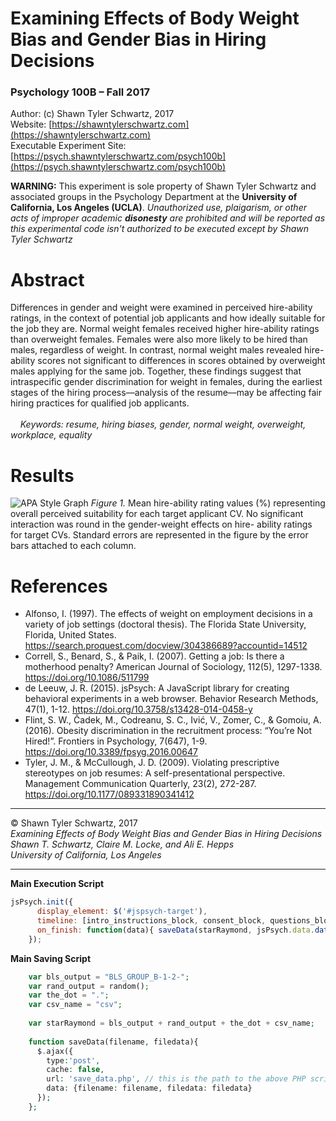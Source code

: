 # Examining Effects of Body Weight Bias and Gender Bias in Hiring Decisions
### Psychology 100B – Fall 2017

Author: (c) Shawn Tyler Schwartz, 2017
<br />
Website: [https://shawntylerschwartz.com](https://shawntylerschwartz.com)
<br />
Executable Experiment Site: [https://psych.shawntylerschwartz.com/psych100b](https://psych.shawntylerschwartz.com/psych100b)
<br />

**WARNING:** This experiment is sole property of Shawn Tyler Schwartz and associated groups in the Psychology Department at the **University of California, Los Angeles (UCLA)**. *Unauthorized use, plaigarism, or other acts of improper academic **disonesty** are prohibited and will be reported as this experimental code isn't authorized to be executed except by Shawn Tyler Schwartz*

# Abstract
Differences in gender and weight were examined in perceived hire-ability ratings, in the context of potential job applicants and how ideally suitable for the job they are. Normal weight females received higher hire-ability ratings than overweight females. Females were also more likely to be hired than males, regardless of weight. In contrast, normal weight males revealed hire-ability scores not significant to differences in scores obtained by overweight males applying for the same job. Together, these findings suggest that intraspecific gender discrimination for weight in females, during the earliest stages of the hiring process––analysis of the resume––may be affecting fair hiring practices for qualified job applicants.
<br />
<br />
&nbsp;&nbsp;&nbsp;&nbsp;*Keywords: resume, hiring biases, gender, normal weight, overweight, workplace, equality*

# Results
![APA Style Graph](https://psych.shawntylerschwartz.com/CASPsych100BExpGraph.png "Figure 1")
*Figure 1.* Mean hire-ability rating values (%) representing overall perceived suitability for each 
target applicant CV. No significant interaction was round in the gender-weight effects on hire-
ability ratings for target CVs. Standard errors are represented in the figure by the error bars 
attached to each column.

# References
* Alfonso, I. (1997). The effects of weight on employment decisions in a variety of job settings (doctoral thesis). The Florida State University, Florida, United States. https://search.proquest.com/docview/304386689?accountid=14512  
* Correll, S., Benard, S., & Paik, I. (2007). Getting a job: Is there a motherhood penalty? American Journal of Sociology, 112(5), 1297-1338. https://doi.org/10.1086/511799 
* de Leeuw, J. R. (2015). jsPsych: A JavaScript library for creating behavioral experiments in a web browser. Behavior Research Methods, 47(1), 1-12. https://doi.org/10.3758/s13428-014-0458-y
* Flint, S. W., Čadek, M., Codreanu, S. C., Ivić, V., Zomer, C., & Gomoiu, A. (2016). Obesity discrimination in the recruitment process: “You’re Not Hired!”. Frontiers in Psychology, 7(647), 1-9. https://doi.org/10.3389/fpsyg.2016.00647 
* Tyler, J. M., & McCullough, J. D. (2009). Violating prescriptive stereotypes on job resumes: A self-presentational perspective. Management Communication Quarterly, 23(2), 272-287. https://doi.org/10.1177/089331890341412

<hr />

&copy; Shawn Tyler Schwartz, 2017
<br />
*Examining Effects of Body Weight Bias and Gender Bias in Hiring Decisions*
<br />
*Shawn T. Schwartz, Claire M. Locke, and Ali E. Hepps*
<br />
*University of California, Los Angeles*
<br />

<hr />

**Main Execution Script**
```javascript
jsPsych.init({
      display_element: $('#jspsych-target'),
      timeline: [intro_instructions_block, consent_block, questions_block_one, questions_block_two, questions_block_three, questions_block_four, questions_block_five, questions_block_six, questions_block_seven, likert_block_one, likert_block_two, likert_block_three, likert_block_four, post_survey_instructions_block, resume_female_normalweight, likert_resume_one, likert_resume_two, likert_resume_three, likert_resume_four, likert_resume_five, likert_resume_six, nw_f_suitability, resume_male_overweight, likert_resume_one, likert_resume_two, likert_resume_three, likert_resume_four, likert_resume_five, likert_resume_six, ow_m_suitability, resume_male_normalweight, likert_resume_one, likert_resume_two, likert_resume_three, likert_resume_four, likert_resume_five, likert_resume_six, nw_m_suitability, resume_female_overweight, likert_resume_one, likert_resume_two, likert_resume_three, likert_resume_four, likert_resume_five, likert_resume_six, ow_f_suitability],
      on_finish: function(data){ saveData(starRaymond, jsPsych.data.dataAsCSV()); }
    });
```
**Main Saving Script**
```php
    var bls_output = "BLS_GROUP_B-1-2-";
    var rand_output = random();
    var the_dot = ".";
    var csv_name = "csv";
    
    var starRaymond = bls_output + rand_output + the_dot + csv_name;
    
    function saveData(filename, filedata){
      $.ajax({
        type:'post',
        cache: false,
        url: 'save_data.php', // this is the path to the above PHP script
        data: {filename: filename, filedata: filedata}
      });
    };
```

